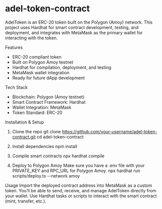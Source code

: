 # adel-token-contract
AdelToken is an ERC-20 token built on the Polygon (Amoy) network. This project uses Hardhat for smart contract development, testing, and deployment, and integrates with MetaMask as the primary wallet for interacting with the token.

Features
- ERC-20 compliant token
- Built on Polygon Amoy testnet
- Hardhat for compilation, deployment, and testing
- MetaMask wallet integration
- Ready for future dApp development

Tech Stack
- Blockchain: Polygon (Amoy testnet)
- Smart Contract Framework: Hardhat
- Wallet Integration: MetaMask
- Token Standard: ERC-20


Installation & Setup
1. Clone the repo
  git clone https://github.com/your-username/adel-token-contract.git
  cd adel-token-contract

3. Install dependencies
  npm install

4. Compile smart contracts
  npx hardhat compile

6. Deploy to Polygon Amoy
   Make sure you have a .env file with your PRIVATE_KEY and RPC_URL for Polygon Amoy.
     npx hardhat run scripts/deploy.ts --network amoy


Usage
Import the deployed contract address into MetaMask as a custom token.
You’ll be able to send, receive, and manage AdelToken directly from your wallet.
Use Hardhat tasks or scripts to interact with the smart contract (mint, transfer, etc.).
